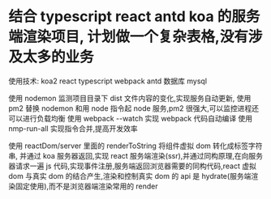 # 结合 typescript react antd koa 的服务端渲染项目, 计划做一个复杂表格,没有涉及太多的业务

使用技术: koa2 react typescript webpack antd 数据库 mysql

使用 nodemon 监测项目目录下 dist 文件内容的变化,实现服务自动更新,
使用 pm2 替换 nodemon 和用 node 指令起 node 服务,pm2 很强大,可以监控进程还可以进行负载均衡
使用 webpack --watch 实现 webpack 代码自动编译
使用 nmp-run-all 实现指令合并,提高开发效率

使用 reactDom/server 里面的 renderToString 将组件虚拟 dom 转化成标签字符串, 并通过 koa 服务器返回,实现 react 服务端渲染(ssr),并通过同构原理,在向服务器请求一遍 js 代码,实现事件注册,服务端返回浏览器需要的同构代码,react 虚拟 dom 与真实 dom 的结合产生,渲染和控制真实 dom 的 api 是 hydrate(服务端渲染固定使用),而不是浏览器端渲染常用的 render
